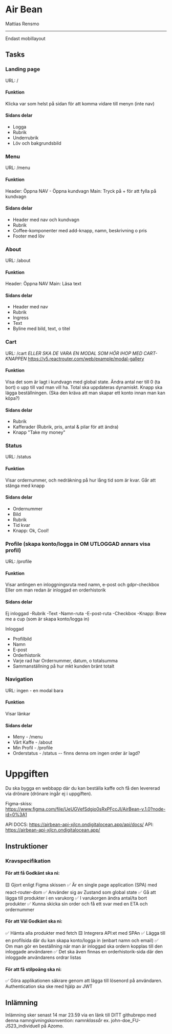 # Air Bean

Mattias Rensmo

---

Endast mobillayout

## Tasks

### Landing page

URL: /

#### Funktion

Klicka var som helst på sidan för att komma vidare till menyn (inte nav)

#### Sidans delar

- Logga
- Rubrik
- Underrubrik
- Löv och bakgrundsbild

### Menu

URL: /menu

#### Funktion

Header: Öppna NAV - Öppna kundvagn
Main: Tryck på + för att fylla på kundvagn

#### Sidans delar

- Header med nav och kundvagn
- Rubrik
- Coffee-komponenter med add-knapp, namn, beskrivning o pris
- Footer med löv

### About

URL: /about

#### Funktion

Header: Öppna NAV
Main: Läsa text

#### Sidans delar

- Header med nav
- Rubrik
- Ingress
- Text
- Byline med bild, text, o titel

### Cart

URL: /cart _ELLER SKA DE VARA EN MODAL SOM HÖR IHOP MED CART-KNAPPEN_
https://v5.reactrouter.com/web/example/modal-gallery

#### Funktion

Visa det som är lagt i kundvagn med global state. Ändra antal ner till 0 (ta bort) o upp till vad man vill ha.
Total ska uppdateras dynamiskt.
Knapp ska lägga beställningen. (Ska den kräva att man skapar ett konto innan man kan köpa?)

#### Sidans delar

- Rubrik
- Kafferader (Rubrik, pris, antal & pilar för att ändra)
- Knapp "Take my money"

### Status

URL: /status

#### Funktion

Visar ordernummer, och nedräkning på hur lång tid som är kvar. Går att stänga med knapp

#### Sidans delar

- Ordernummer
- Bild
- Rubrik
- Tid kvar
- Knapp: Ok, Cool!

### Profile (skapa konto/logga in OM UTLOGGAD annars visa profil)

URL: /profile

#### Funktion

Visar antingen en inloggningsruta med namn, e-post och gdpr-checkbox
Eller om man redan är inloggad en orderhistorik

#### Sidans delar

Ej inloggad
-Rubrik
-Text
-Namn-ruta
-E-post-ruta
-Checkbox
-Knapp: Brew me a cup (som är skapa konto/logga in)

Inloggad

- Profilbild
- Namn
- E-post
- Orderhistorik
- Varje rad har Ordernummer, datum, o totalsumma
- Sammanställning på hur mkt kunden bränt totalt

### Navigation

URL: ingen - en modal bara

#### Funktion

Visar länkar

#### Sidans delar

- Meny - /menu
- Vårt Kaffe - /about
- Min Profil - /profile
- Orderstatus - /status -- finns denna om ingen order är lagd?

# Uppgiften

Du ska bygga en webbapp där du kan beställa kaffe och få den levererad via drönare (drönare ingår ej i uppgiften).

Figma-skiss: https://www.figma.com/file/UeUGVefSdgio0sRxPFccJI/AirBean-v.1.0?node-id=0%3A1

API DOCS: https://airbean-api-xjlcn.ondigitalocean.app/api/docs/ API: https://airbean-api-xjlcn.ondigitalocean.app/

## Instruktioner

### Kravspecifikation

#### För att få Godkänt ska ni:

🟨 Gjort enligt Figma skissen
✅ Är en single page application (SPA) med react-router-dom
✅ Använder sig av Zustand som global state
✅ Gå att lägga till produkter i en varukorg
✅ I varukorgen ändra antal/ta bort produkter
✅ Kunna skicka sin order och få ett svar med en ETA och ordernummer

#### För att Väl Godkänt ska ni:

✅ Hämta alla produkter med fetch
🟨 Integrera API:et med SPAn
✅ Lägga till en profilsida där du kan skapa konto/logga in (enbart namn och email)
✅ Om man gör en beställning när man är inloggad ska ordern kopplas till den inloggade användaren
✅ Det ska även finnas en orderhistorik-sida där den inloggade användarens ordrar listas

#### För att få stilpoäng ska ni:

✅ Göra applikationen säkrare genom att lägga till lösenord på användaren. Authentication ska ske med hjälp av JWT

## Inlämning

Inlämning sker senast 14 mar 23.59 via en länk till DITT githubrepo med denna namngivningskonvention: namn*klassår* ex. john-doe_FU-JS23_individuell på Azomo.
